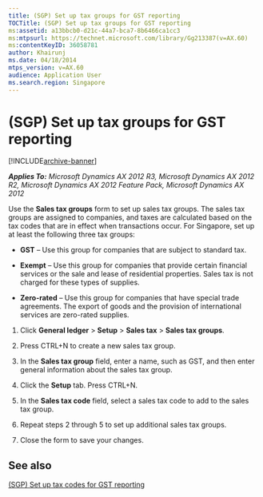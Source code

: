 ```yaml
---
title: (SGP) Set up tax groups for GST reporting
TOCTitle: (SGP) Set up tax groups for GST reporting
ms:assetid: a13bbcb0-d21c-44a7-bca7-8b6466ca1cc3
ms:mtpsurl: https://technet.microsoft.com/library/Gg213387(v=AX.60)
ms:contentKeyID: 36058781
author: Khairunj
ms.date: 04/18/2014
mtps_version: v=AX.60
audience: Application User
ms.search.region: Singapore
---
```


# (SGP) Set up tax groups for GST reporting 


[!INCLUDE[archive-banner](includes/archive-banner.md)]


_**Applies To:** Microsoft Dynamics AX 2012 R3, Microsoft Dynamics AX 2012 R2, Microsoft Dynamics AX 2012 Feature Pack, Microsoft Dynamics AX 2012_

Use the **Sales tax groups** form to set up sales tax groups. The sales tax groups are assigned to companies, and taxes are calculated based on the tax codes that are in effect when transactions occur. For Singapore, set up at least the following three tax groups:

  - **GST** – Use this group for companies that are subject to standard tax.

  - **Exempt** – Use this group for companies that provide certain financial services or the sale and lease of residential properties. Sales tax is not charged for these types of supplies.

  - **Zero-rated** – Use this group for companies that have special trade agreements. The export of goods and the provision of international services are zero-rated supplies.

<!-- end list -->

1.  Click **General ledger** \> **Setup** \> **Sales tax** \> **Sales tax groups**.

2.  Press CTRL+N to create a new sales tax group.

3.  In the **Sales tax group** field, enter a name, such as GST, and then enter general information about the sales tax group.

4.  Click the **Setup** tab. Press CTRL+N.

5.  In the **Sales tax code** field, select a sales tax code to add to the sales tax group.

6.  Repeat steps 2 through 5 to set up additional sales tax groups.

7.  Close the form to save your changes.

## See also

[(SGP) Set up tax codes for GST reporting](sgp-set-up-tax-codes-for-gst-reporting.md)

  


